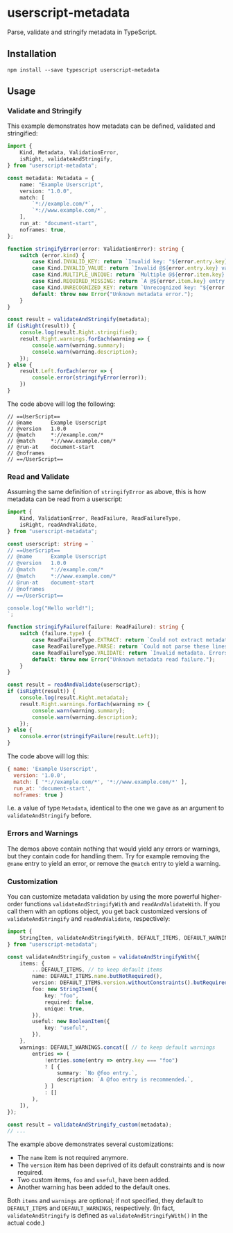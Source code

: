 # userscript-metadata

Parse, validate and stringify metadata in TypeScript.


## Installation

```
npm install --save typescript userscript-metadata
```

## Usage

### Validate and Stringify

This example demonstrates how metadata can be defined, validated and stringified:

```typescript
import {
    Kind, Metadata, ValidationError,
    isRight, validateAndStringify,
} from "userscript-metadata";

const metadata: Metadata = {
    name: "Example Userscript",
    version: "1.0.0",
    match: [
        `*://example.com/*`,
        `*://www.example.com/*`,
    ],
    run_at: "document-start",
    noframes: true,
};

function stringifyError(error: ValidationError): string {
    switch (error.kind) {
        case Kind.INVALID_KEY: return `Invalid key: "${error.entry.key}". ${error.reason}`;
        case Kind.INVALID_VALUE: return `Invalid @${error.entry.key} value: ${JSON.stringify(error.entry.value)}. ${error.reason}`;
        case Kind.MULTIPLE_UNIQUE: return `Multiple @${error.item.key} values. Only one value is allowed.`;
        case Kind.REQUIRED_MISSING: return `A @${error.item.key} entry is required, but none was found.`;
        case Kind.UNRECOGNIZED_KEY: return `Unrecognized key: "${error.entry.key}".`;
        default: throw new Error("Unknown metadata error.");
    }
}

const result = validateAndStringify(metadata);
if (isRight(result)) {
    console.log(result.Right.stringified);
    result.Right.warnings.forEach(warning => {
        console.warn(warning.summary);
        console.warn(warning.description);
    });
} else {
    result.Left.forEach(error => {
        console.error(stringifyError(error));
    })
}
```

The code above will log the following:

```
// ==UserScript==
// @name      Example Userscript
// @version   1.0.0
// @match     *://example.com/*
// @match     *://www.example.com/*
// @run-at    document-start
// @noframes
// ==/UserScript==
```


### Read and Validate

Assuming the same definition of `stringifyError` as above, this is how metadata can be read from a userscript:

```typescript
import {
    Kind, ValidationError, ReadFailure, ReadFailureType,
    isRight, readAndValidate,
} from "userscript-metadata";

const userscript: string = `
// ==UserScript==
// @name      Example Userscript
// @version   1.0.0
// @match     *://example.com/*
// @match     *://www.example.com/*
// @run-at    document-start
// @noframes
// ==/UserScript==

console.log("Hello world!");
`;

function stringifyFailure(failure: ReadFailure): string {
    switch (failure.type) {
        case ReadFailureType.EXTRACT: return `Could not extract metadata block. Reason: ${failure.reason}`;
        case ReadFailureType.PARSE: return `Could not parse these lines in the metadata block:\n\n${failure.lines.join("\n")}`;
        case ReadFailureType.VALIDATE: return `Invalid metadata. Errors:\n\n${failure.errors.map(stringifyError).join("\n")}`;
        default: throw new Error("Unknown metadata read failure.");
    }
}

const result = readAndValidate(userscript);
if (isRight(result)) {
    console.log(result.Right.metadata);
    result.Right.warnings.forEach(warning => {
        console.warn(warning.summary);
        console.warn(warning.description);
    });
} else {
    console.error(stringifyFailure(result.Left));
}
```

The code above will log this:

```javascript
{ name: 'Example Userscript',
  version: '1.0.0',
  match: [ '*://example.com/*', '*://www.example.com/*' ],
  run_at: 'document-start',
  noframes: true }
```

I.e. a value of type `Metadata`, identical to the one we gave as an argument to `validateAndStringify` before.


### Errors and Warnings

The demos above contain nothing that would yield any errors or warnings, but they contain code for handling them.
Try for example removing the `@name` entry to yield an error, or remove the `@match` entry to yield a warning.


### Customization

You can customize metadata validation by using the more powerful higher-order functions `validateAndStringifyWith` and `readAndValidateWith`.
If you call them with an options object, you get back customized versions of `validateAndStringify` and `readAndValidate`, respectively:

```typescript
import {
    StringItem, validateAndStringifyWith, DEFAULT_ITEMS, DEFAULT_WARNINGS,
} from "userscript-metadata";

const validateAndStringify_custom = validateAndStringifyWith({
    items: {
        ...DEFAULT_ITEMS, // to keep default items
        name: DEFAULT_ITEMS.name.butNotRequired(),
        version: DEFAULT_ITEMS.version.withoutConstraints().butRequired(),
        foo: new StringItem({
            key: "foo",
            required: false,
            unique: true,
        }),
        useful: new BooleanItem({
            key: "useful",
        }),
    },
    warnings: DEFAULT_WARNINGS.concat([ // to keep default warnings
        entries => (
            !entries.some(entry => entry.key === "foo")
            ? [ {
                summary: `No @foo entry.`,
                description: `A @foo entry is recommended.`,
            } ]
            : []
        ),
    ]),
});

const result = validateAndStringify_custom(metadata);
// ...
```

The example above demonstrates several customizations:

  * The `name` item is not required anymore.
  * The `version` item has been deprived of its default constraints and is now required.
  * Two custom items, `foo` and `useful`, have been added.
  * Another warning has been added to the default ones.

Both `items` and `warnings` are optional; if not specified, they default to `DEFAULT_ITEMS` and `DEFAULT_WARNINGS`, respectively.
(In fact, `validateAndStringify` is defined as `validateAndStringifyWith()` in the actual code.)
